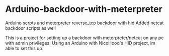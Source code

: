 # Arduino-backdoor-with-meterpreter
Arduino scrpts and meterpreter reverse_tcp backdoor with hid
Added netcat backdoor scripts as well

This is a project for setting up a backdoor with meterpreter/netcat on any pc with admin privileges. Using an Arduino with NicoHood's HID project, im able to set this up.

